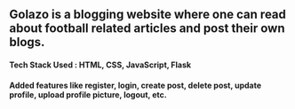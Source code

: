 ## Golazo is a blogging website where one can read about football related articles and post their own blogs.
#### Tech Stack Used : HTML, CSS, JavaScript, Flask
#### Added features like register, login, create post, delete post, update profile, upload profile picture, logout, etc.
